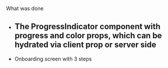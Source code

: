 

What was done
 -  The ProgressIndicator component with progress and color props, which can be hydrated via client prop or server side 
      - 
 - Onboarding screen with 3 steps
